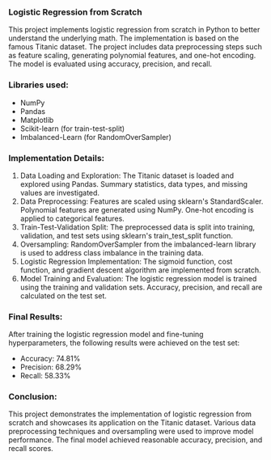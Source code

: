 ### Logistic Regression from Scratch
This project implements logistic regression from scratch in Python to better understand the underlying math. The implementation is based on the famous Titanic dataset. The project includes data preprocessing steps such as feature scaling, generating polynomial features, and one-hot encoding. The model is evaluated using accuracy, precision, and recall.  

### Libraries used:
- NumPy
- Pandas
- Matplotlib
- Scikit-learn (for train-test-split)
- Imbalanced-Learn (for RandomOverSampler)

### Implementation Details:
1. Data Loading and Exploration: The Titanic dataset is loaded and explored using Pandas. Summary statistics, data types, and missing values are investigated.
2. Data Preprocessing: Features are scaled using sklearn's StandardScaler. Polynomial features are generated using NumPy. One-hot encoding is applied to categorical features.
3. Train-Test-Validation Split: The preprocessed data is split into training, validation, and test sets using sklearn's train_test_split function.
4. Oversampling: RandomOverSampler from the imbalanced-learn library is used to address class imbalance in the training data.
5. Logistic Regression Implementation: The sigmoid function, cost function, and gradient descent algorithm are implemented from scratch.
6. Model Training and Evaluation: The logistic regression model is trained using the training and validation sets. Accuracy, precision, and recall are calculated on the test set.

### Final Results:  
After training the logistic regression model and fine-tuning hyperparameters, the following results were achieved on the test set:  
- Accuracy: 74.81%  
- Precision: 68.29%  
- Recall: 58.33%  

### Conclusion:  
This project demonstrates the implementation of logistic regression from scratch and showcases its application on the Titanic dataset. Various data preprocessing techniques and oversampling were used to improve model performance. The final model achieved reasonable accuracy, precision, and recall scores.